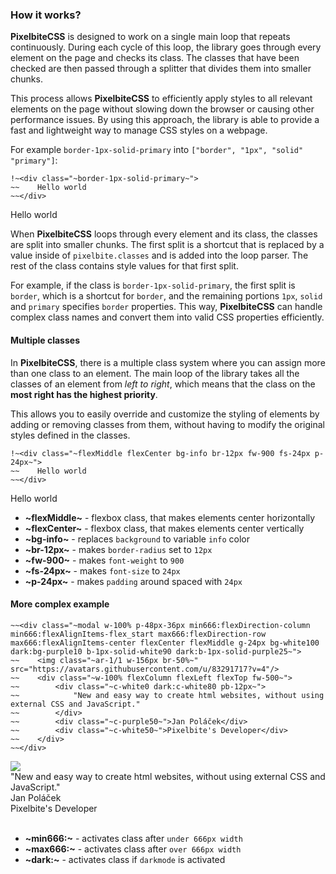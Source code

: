 ### How it works?
**PixelbiteCSS** is designed to work on a single main loop that repeats continuously. During each cycle of this loop, the library goes through every element on the page and checks its class. The classes that have been checked are then passed through a splitter that divides them into smaller chunks.

This process allows __PixelbiteCSS__ to efficiently apply styles to all relevant elements on the page without slowing down the browser or causing other performance issues. By using this approach, the library is able to provide a fast and lightweight way to manage CSS styles on a webpage.

For example `border-1px-solid-primary` into `["border", "1px", "solid" "primary"]`:
```
!~<div class="~border-1px-solid-primary~">
~~    Hello world
~~</div>
```

<div class="border-1px-solid-primary">
    Hello world
</div>

When **PixelbiteCSS** loops through every element and its class, the classes are split into smaller chunks. The first split is a shortcut that is replaced by a value inside of `pixelbite.classes` and is added into the loop parser. The rest of the class contains style values for that first split.

For example, if the class is `border-1px-solid-primary`, the first split is `border`, which is a shortcut for `border`, and the remaining portions `1px`, `solid` and `primary` specifies `border` properties. This way, **PixelbiteCSS** can handle complex class names and convert them into valid CSS properties efficiently.

#### Multiple classes
In **PixelbiteCSS**, there is a multiple class system where you can assign more than one class to an element. The main loop of the library takes all the classes of an element from _left to right_, which means that the class on the __most right has the highest priority__.

This allows you to easily override and customize the styling of elements by adding or removing classes from them, without having to modify the original styles defined in the classes.
```
!~<div class="~flexMiddle flexCenter bg-info br-12px fw-900 fs-24px p-24px~">
~~    Hello world
~~</div>
```
<div class="flexMiddle flexCenter bg-info br-12px fw-900 fs-24px p-24px">Hello world</div>

- **~flexMiddle~** - flexbox class, that makes elements center horizontally
- **~flexCenter~** - flexbox class, that makes elements center vertically
- **~bg-info~** - replaces `background` to variable `info` color
- **~br-12px~** - makes `border-radius` set to `12px`
- **~fw-900~** - makes `font-weight` to `900`
- **~fs-24px~** - makes `font-size` to `24px`
- **~p-24px~** - makes `padding` around spaced with `24px`

#### More complex example
```
~~<div class="~modal w-100% p-48px-36px min666:flexDirection-column min666:flexAlignItems-flex_start max666:flexDirection-row max666:flexAlignItems-center flexCenter flexMiddle g-24px bg-white100 dark:bg-purple10 b-1px-solid-white90 dark:b-1px-solid-purple25~">
~~    <img class="~ar-1/1 w-156px br-50%~" src="https://avatars.githubusercontent.com/u/83291717?v=4"/>
~~    <div class="~w-100% flexColumn flexLeft flexTop fw-500~">
~~        <div class="~c-white0 dark:c-white80 pb-12px~">
~~            "New and easy way to create html websites, without using external CSS and JavaScript."
~~        </div>
~~        <div class="~c-purple50~">Jan Poláček</div>
~~        <div class="~c-white50~">Pixelbite's Developer</div>
~~    </div>
~~</div>
```

<div class="w-100%">
    <div class="modal w-100% p-48px-36px min666:flexDirection-column min666:flexAlignItems-flex_start max666:flexDirection-row max666:flexAlignItems-center flexCenter flexMiddle g-24px bg-white100 dark:bg-purple10 b-1px-solid-white90 dark:b-1px-solid-purple25">
        <img class="ar-1/1 w-156px br-50%" src="https://avatars.githubusercontent.com/u/83291717?v=4"/>
        <div class="w-100% flexColumn flexLeft flexTop fw-500">
            <div class="c-white0 dark:c-white80 pb-12px">
                "New and easy way to create html websites, without using external CSS and JavaScript."
            </div>
            <div class="c-purple50">Jan Poláček</div>
            <div class="c-white50">Pixelbite's Developer</div>
        </div>
    </div>
</div>
<br>

- **~min666:~** - activates class after `under 666px width`
- **~max666:~** - activates class after `over 666px width`
- **~dark:~** - activates class if `darkmode` is activated
